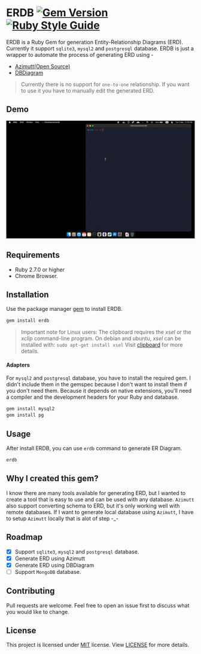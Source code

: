 # ERDB [![Gem Version](https://badge.fury.io/rb/erdb.svg)](https://badge.fury.io/rb/erdb) [![Ruby Style Guide](https://img.shields.io/badge/code_style-rubocop-brightgreen.svg)](https://github.com/rubocop/rubocop)

ERDB is a Ruby Gem for generation Entity-Relationship Diagrams (ERD).
Currently it support `sqlite3`, `mysql2` and `postgresql` database.
ERDB is just a wrapper to automate the process of generating ERD using -

- [Azimutt(Open Source)](https://azimutt.app)
- [DBDiagram](https://dbdiagram.io)

> Currently there is no support for `one-to-one` relationship. If you want to use it you have to manually edit the generated ERD.

<!-- graphviz coming soon -->

## Demo

![erdb](./images/erdb.gif)

## Requirements

- Ruby 2.7.0 or higher
- Chrome Browser.

## Installation

Use the package manager [gem](https://rubygems.org/) to install ERDB.

```bash
gem install erdb
```

> Important note for Linux users: The clipboard requires the _xsel_ or the _xclip_ command-line program. On debian and ubuntu, _xsel_ can be installed with: `sudo apt-get install xsel`
> Visit [clipboard](https://github.com/janlelis/clipboard) for more details.

#### Adapters

For `mysql2` and `postgresql` database, you have to install the required gem.
I didn't include them in the gemspec because I don't want to install them if you don't need them.
Because it depends on native extensions, you'll need a compiler and the development headers for your Ruby and database.

```bash
gem install mysql2
gem install pg
```

## Usage

After install ERDB, you can use `erdb` command to generate ER Diagram.

```bash
erdb
```

## Why I created this gem?

I know there are many tools available for generating ERD,
but I wanted to create a tool that is easy to use and can be used with any database.
`Azimutt` also support converting schema to ERD, but it's only working well with remote databases.
If I want to generate local database using `Azimutt`, I have to setup `Azimutt` locally that is alot of step -\_-

## Roadmap

- [x] Support `sqlite3`, `mysql2` and `postgresql` database.
- [x] Generate ERD using Azimutt
- [x] Generate ERD using DBDiagram
- [ ] Support `MongoDB` database.

## Contributing

Pull requests are welcome. Feel free to open an issue first to discuss what you would like to change.

## License

This project is licensed under [MIT](https://choosealicense.com/licenses/mit/) license.
View [LICENSE](./LICENSE) for more details.
